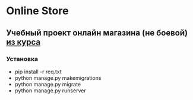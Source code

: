 # Online Store
## Учебный проект онлайн магазина (не боевой) [из курса](https://djangochannel.com/course/programming/development-of-an-online-store-on-django/)

### Установка

- pip install -r req.txt
- python manage.py makemigrations
- python manage.py migrate
- python manage.py runserver
